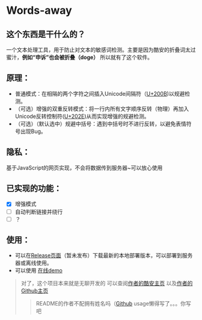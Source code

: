 # Words-away  
## 这个东西是干什么的？
一个文本处理工具，用于防止对文本的敏感词检测。主要是因为酷安的折叠词太过蜜汁，**例如“申诉”也会被折叠（doge）**
所以就有了这个软件。
## 原理：
+ 普通模式：在相隔的两个字符之间插入Unicode间隔符（[U+200B](https://unicode.org/cldr/utility/character.jsp?a=200B))以规避检测。
+ （可选）增强的双重反转模式：将一行内所有文字顺序反转（物理）再加入Unicode反转控制符([U+202E](https://unicode.org/cldr/utility/character.jsp?a=202E))从而实现增强的规避检测。
+ （可选）（默认选中）规避中括号：遇到中括号时不进行反转，以避免表情符号出现Bug。
## 隐私：
基于JavaScript的网页实现，不会将数据传到服务器~可以放心使用
## 已实现的功能：
+ [x] 增强模式
+ [ ] 自动判断链接并绕行
+ [ ] ？
## 使用：
+ 可以在[Release页面](https://github.com)（暂未发布）下载最新的本地部署版本，可以部署到服务器或离线使用。
+ 可以使用 [在线demo](https://blog.texice.xyz/demo/textmix)
>对了，这个项目本来就是无聊开发的
>可以查阅[作者的酷安主页](http://www.coolapk.com/u/1362352)
>以及[作者的Github主页](https://github.com/NitroRCr)
>>README的作者不配拥有姓名吗（[Github](https://github.com/2878444090/)
usage懒得写了。。。你写吧
